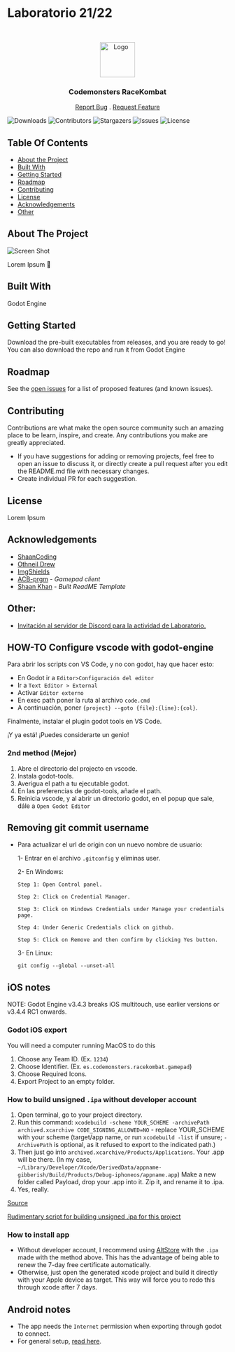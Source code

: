 # Laboratorio 21/22

<br/>
<p align="center">
  <a href="https://github.com/codemonsters/racekombat">
    <img src="https://github.com/codemonsters/racekombat/blob/main/server/assets/logo.png?raw=true" alt="Logo" width="80" height="80">
  </a>

  <h3 align="center">Codemonsters RaceKombat</h3>

  <p align="center">
    <a href="https://github.com/codemonsters/racekombat/issues">Report Bug</a>
    .
    <a href="https://github.com/codemonsters/racekombat/issues">Request Feature</a>
  </p>
</p>

![Downloads](https://img.shields.io/github/downloads/codemonsters/racekombat/total) ![Contributors](https://img.shields.io/github/contributors/codemonsters/racekombat?color=dark-green) ![Stargazers](https://img.shields.io/github/stars/codemonsters/racekombat?style=social) ![Issues](https://img.shields.io/github/issues/codemonsters/racekombat) ![License](https://img.shields.io/github/license/codemonsters/racekombat) 

## Table Of Contents

* [About the Project](#about-the-project)
* [Built With](#built-with)
* [Getting Started](#getting-started)
* [Roadmap](#roadmap)
* [Contributing](#contributing)
* [License](#license)
* [Acknowledgements](#acknowledgements)
* [Other](#other)

## About The Project

![Screen Shot](https://github.com/codemonsters/racekombat/blob/main/showcase.png?raw=true)

Lorem Ipsum :grimacing:

## Built With

Godot Engine

## Getting Started

Download the pre-built executables from releases, and you are ready to go! You can also download the repo and run it from Godot Engine

## Roadmap

See the [open issues](https://github.com/codemonsters/racekombat/issues) for a list of proposed features (and known issues).

## Contributing

Contributions are what make the open source community such an amazing place to be learn, inspire, and create. Any contributions you make are greatly appreciated.
- If you have suggestions for adding or removing projects, feel free to open an issue to discuss it, or directly create a pull request after you edit the README.md file with necessary changes.
- Create individual PR for each suggestion.

## License

Lorem Ipsum 


## Acknowledgements

* [ShaanCoding](https://github.com/ShaanCoding/)
* [Othneil Drew](https://github.com/othneildrew/Best-README-Template)
* [ImgShields](https://shields.io/)
* [ACB-prgm](https://github.com/ACB-prgm) - *Gamepad client*
* [Shaan Khan](https://github.com/ShaanCoding/) - *Built ReadME Template*


## Other:

* [Invitación al servidor de Discord para la actividad de Laboratorio.](https://discord.gg/ZQaNtRF)


## HOW-TO Configure vscode with godot-engine
  
Para abrir los scripts con VS Code, y no con godot, hay que hacer esto:
* En Godot ir a ```Editor>Configuración del editor```
* Ir a ```Text Editor > External```
* Activar ```Editor externo```
* En exec path poner la ruta al archivo ```code.cmd```
* A continuación, poner  ```{project} --goto {file}:{line}:{col}```.

Finalmente, instalar el plugin godot tools en VS Code.


¡Y ya está! ¡Puedes considerarte un genio!</p>

### 2nd method (Mejor)
1. Abre el directorio del projecto en vscode.
2. Instala godot-tools.
3. Averigua el path a tu ejecutable godot.
4. En las preferencias de godot-tools, añade el path.
5. Reinicia vscode, y al abrir un directorio godot, en el popup que sale, dále a ```Open Godot Editor```
 

## Removing git commit username

* Para actualizar el url de origin con un nuevo nombre de usuario:
  
  1- Entrar en el archivo ```.gitconfig``` y eliminas user.

  2- En Windows:
  
   ```Step 1: Open Control panel. ```

   ```Step 2: Click on Credential Manager.```

   ```Step 3: Click on Windows Credentials under Manage your credentials page.```

   ```Step 4: Under Generic Credentials click on github.```

   ```Step 5: Click on Remove and then confirm by clicking Yes button.```

     3- En Linux:
  
   ```git config --global --unset-all```


## iOS notes
NOTE: Godot Engine v3.4.3 breaks iOS multitouch, use earlier versions or v3.4.4 RC1 onwards.
### Godot iOS export
You will need a computer running MacOS to do this
1. Choose any Team ID. (Ex. ```1234```)
2. Choose Identifier. (Ex. ```es.codemonsters.racekombat.gamepad```)
3. Choose Required Icons.
4. Export Project to an empty folder.

### How to build unsigned ```.ipa``` without developer account
1. Open terminal, go to your project directory.
2. Run this command: ```xcodebuild -scheme YOUR_SCHEME -archivePath archived.xcarchive CODE_SIGNING_ALLOWED=NO``` - replace YOUR_SCHEME with your scheme (target/app name, or run ```xcodebuild -list``` if unsure; ```-ArchivePath``` is optional, as it refused to export to the indicated path.)
3. Then just go into ```archived.xcarchive/Products/Applications```. Your .app will be there. (In my case, ```~/Library/Developer/Xcode/DerivedData/appname-gibberish/Build/Products/Debug-iphoneos/appname.app```)
Make a new folder called Payload, drop your .app into it. Zip it, and rename it to .ipa.
4. Yes, really.

[Source](https://www.reddit.com/r/jailbreakdevelopers/comments/gj93vc/question_exporting_app_in_xcode_without_a/)

[Rudimentary script for building unsigned .ipa for this project](https://gist.github.com/Autotren/6c6311dccea3e7d4dba6d7d52f242e59)

### How to install app
* Without developer account, I recommend using [AltStore](https://altstore.io) with the ```.ipa``` made with the method above. This has the advantage of being able to renew the 7-day free certificate automatically.
* Otherwise, just open the generated xcode project and build it directly with your Apple device as target. This way will force you to redo this through xcode after 7 days.

## Android notes
* The app needs the ```Internet``` permission when exporting through godot to connect.
* For general setup, [read here](https://developer.android.com/games/engines/godot/godot-configure).
